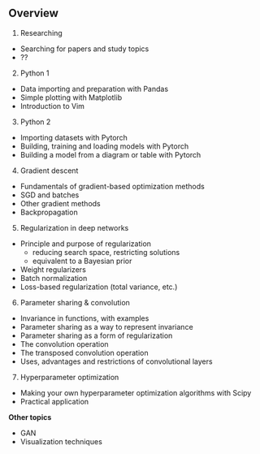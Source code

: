 ## Overview
1. Researching
 - Searching for papers and study topics
 - ??
2. Python 1
 - Data importing and preparation with Pandas
 - Simple plotting with Matplotlib
 - Introduction to Vim
3. Python 2
 - Importing datasets with Pytorch
 - Building, training and loading models with Pytorch
 - Building a model from a diagram or table with Pytorch
4. Gradient descent
 - Fundamentals of gradient-based optimization methods
 - SGD and batches
 - Other gradient methods
 - Backpropagation
5. Regularization in deep networks
 - Principle and purpose of regularization
	- reducing search space, restricting solutions
	- equivalent to a Bayesian prior
 - Weight regularizers
 - Batch normalization
 - Loss-based regularization (total variance, etc.)
6. Parameter sharing & convolution
 - Invariance in functions, with examples
 - Parameter sharing as a way to represent invariance
 - Parameter sharing as a form of regularization
 - The convolution operation
 - The transposed convolution operation
 - Uses, advantages and restrictions of convolutional layers
7. Hyperparameter optimization
 - Making your own hyperparameter optimization algorithms with Scipy 
 - Practical application

**Other topics**
 - GAN
 - Visualization techniques
